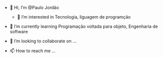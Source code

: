 - 👋 Hi, I’m @Paulo Jordão
  - 👀 I’m interested in  Tecnologia, liguagem de programção
- 🌱 I’m currently learning  Programação voltada para objeto,  Engenharia de software

- 💞️ I’m looking to collaborate on ...
- 📫 How to reach me ...

<!---
Pajordao/Pajordao is a ✨ special ✨ repository because its `README.md` (this file) appears on your GitHub profile.
You can click the Preview link to take a look at your changes.
--->
